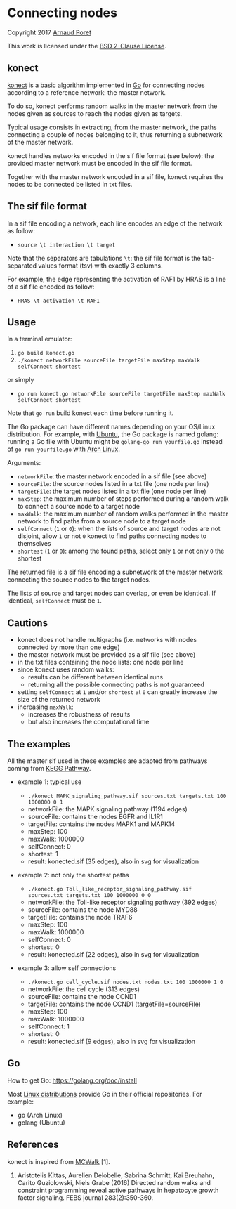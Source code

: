 # Connecting nodes

Copyright 2017 [Arnaud Poret](https://github.com/arnaudporet)

This work is licensed under the [BSD 2-Clause License](https://raw.githubusercontent.com/arnaudporet/konect/master/BSD_2_Clause_License.txt).

## konect

[konect](https://github.com/arnaudporet/konect) is a basic algorithm implemented in [Go](https://golang.org) for connecting nodes according to a reference network: the master network.

To do so, konect performs random walks in the master network from the nodes given as sources to reach the nodes given as targets.

Typical usage consists in extracting, from the master network, the paths connecting a couple of nodes belonging to it, thus returning a subnetwork of the master network.

konect handles networks encoded in the sif file format (see below): the provided master network must be encoded in the sif file format.

Together with the master network encoded in a sif file, konect requires the nodes to be connected be listed in txt files.

## The sif file format

In a sif file encoding a network, each line encodes an edge of the network as follow:
* `source \t interaction \t target`

Note that the separators are tabulations `\t`: the sif file format is the tab-separated values format (tsv) with exactly 3 columns.

For example, the edge representing the activation of RAF1 by HRAS is a line of a sif file encoded as follow:
* `HRAS \t activation \t RAF1`

## Usage

In a terminal emulator:
1. `go build konect.go`
2. `./konect networkFile sourceFile targetFile maxStep maxWalk selfConnect shortest`

or simply
* `go run konect.go networkFile sourceFile targetFile maxStep maxWalk selfConnect shortest`

Note that `go run` build konect each time before running it.

The Go package can have different names depending on your OS/Linux distribution. For example, with [Ubuntu](https://www.ubuntu.com/), the Go package is named golang: running a Go file with Ubuntu might be `golang-go run yourfile.go` instead of `go run yourfile.go` with [Arch Linux](https://www.archlinux.org).

Arguments:
* `networkFile`: the master network encoded in a sif file (see above)
* `sourceFile`: the source nodes listed in a txt file (one node per line)
* `targetFile`: the target nodes listed in a txt file (one node per line)
* `maxStep`: the maximum number of steps performed during a random walk to connect a source node to a target node
* `maxWalk`: the maximum number of random walks performed in the master network to find paths from a source node to a target node
* `selfConnect` (`1` or `0`): when the lists of source and target nodes are not disjoint, allow `1` or not `0` konect to find paths connecting nodes to themselves
* `shortest` (`1` or `0`): among the found paths, select only `1` or not only `0` the shortest

The returned file is a sif file encoding a subnetwork of the master network connecting the source nodes to the target nodes.

The lists of source and target nodes can overlap, or even be identical. If identical, `selfConnect` must be `1`.

## Cautions

* konect does not handle multigraphs (i.e. networks with nodes connected by more than one edge)
* the master network must be provided as a sif file (see above)
* in the txt files containing the node lists: one node per line
* since konect uses random walks:
    * results can be different between identical runs
    * returning all the possible connecting paths is not guaranteed
* setting `selfConnect` at `1` and/or `shortest` at `0` can greatly increase the size of the returned network
* increasing `maxWalk`:
    * increases the robustness of results
    * but also increases the computational time

## The examples

All the master sif used in these examples are adapted from pathways coming from [KEGG Pathway](http://www.genome.jp/kegg/pathway.html).

* example 1: typical use
    * `./konect MAPK_signaling_pathway.sif sources.txt targets.txt 100 1000000 0 1`
    * networkFile: the MAPK signaling pathway (1194 edges)
    * sourceFile: contains the nodes EGFR and IL1R1
    * targetFile: contains the nodes MAPK1 and MAPK14
    * maxStep: 100
    * maxWalk: 1000000
    * selfConnect: 0
    * shortest: 1
    * result: konected.sif (35 edges), also in svg for visualization

* example 2: not only the shortest paths
    * `./konect.go Toll_like_receptor_signaling_pathway.sif sources.txt targets.txt 100 1000000 0 0`
    * networkFile: the Toll-like receptor signaling pathway (392 edges)
    * sourceFile: contains the node MYD88
    * targetFile: contains the node TRAF6
    * maxStep: 100
    * maxWalk: 1000000
    * selfConnect: 0
    * shortest: 0
    * result: konected.sif (22 edges), also in svg for visualization

* example 3: allow self connections
    * `./konect.go cell_cycle.sif nodes.txt nodes.txt 100 1000000 1 0`
    * networkFile: the cell cycle (313 edges)
    * sourceFile: contains the node CCND1
    * targetFile: contains the node CCND1 (targetFile=sourceFile)
    * maxStep: 100
    * maxWalk: 1000000
    * selfConnect: 1
    * shortest: 0
    * result: konected.sif (9 edges), also in svg for visualization

## Go

How to get Go: https://golang.org/doc/install

Most [Linux distributions](https://distrowatch.com) provide Go in their official repositories. For example:
* go (Arch Linux)
* golang (Ubuntu)

## References

konect is inspired from [MCWalk](https://bitbucket.org/akittas/biosubg) [1].

1. Aristotelis Kittas, Aurelien Delobelle, Sabrina Schmitt, Kai Breuhahn, Carito Guziolowski, Niels Grabe (2016) Directed random walks and constraint programming reveal active pathways in hepatocyte growth factor signaling. FEBS journal 283(2):350-360.
